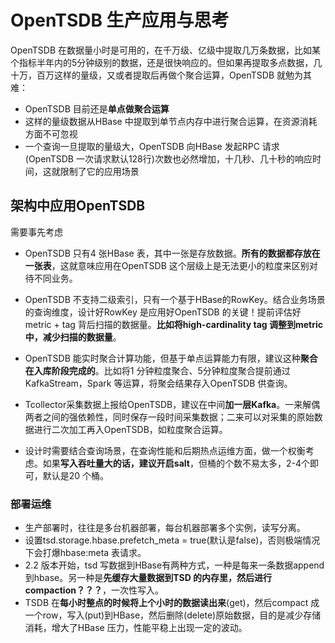 # OpenTSDB 生产应用与思考

OpenTSDB 在数据量小时是可用的，在千万级、亿级中提取几万条数据，比如某个指标半年内的5分钟级别的数据，还是很快响应的。但如果再提取多点数据，几十万，百万这样的量级，又或者提取后再做个聚合运算，OpenTSDB 就勉为其难：

- OpenTSDB 目前还是**单点做聚合运算**
- 这样的量级数据从HBase 中提取到单节点内存中进行聚合运算，在资源消耗方面不可忽视
- 一个查询一旦提取的量级大，OpenTSDB 向HBase 发起RPC 请求(OpenTSDB 一次请求默认128行)次数也必然增加，十几秒、几十秒的响应时间，这就限制了它的应用场景

## 架构中应用OpenTSDB 

需要事先考虑

- OpenTSDB 只有4 张HBase 表，其中一张是存放数据。**所有的数据都存放在一张表**，这就意味应用在OpenTSDB 这个层级上是无法更小的粒度来区别对待不同业务。

- OpenTSDB 不支持二级索引，只有一个基于HBase的RowKey。结合业务场景的查询维度，设计好RowKey 是应用好OpenTSDB 的关键！提前评估好metric + tag 背后扫描的数据量。**比如将high-cardinality tag 调整到metric 中，减少扫描的数据量**。

- OpenTSDB 能实时聚合计算功能，但基于单点运算能力有限，建议这种**聚合在入库阶段完成的**。比如将1 分钟粒度聚合、5分钟粒度聚合提前通过KafkaStream，Spark 等运算，将聚会结果存入OpenTSDB 供查询。

- Tcollector采集数据上报给OpenTSDB，建议在中间**加一层Kafka**。一来解偶两者之间的强依赖性，同时保存一段时间采集数据；二来可以对采集的原始数据进行二次加工再入OpenTSDB，如粒度聚合运算。

- 设计时需要结合查询场景，在查询性能和后期热点运维方面，做一个权衡考虑。如果**写入吞吐量大的话，建议开启salt**，但桶的个数不易太多，2-4个即可，默认是20 个桶。



### 部署运维

- 生产部署时，往往是多台机器部署，每台机器部署多个实例，读写分离。
- 设置tsd.storage.hbase.prefetch_meta = true(默认是false)，否则极端情况下会打爆hbase:meta 表请求。
- 2.2 版本开始，tsd 写数据到HBase有两种方式，一种是每来一条数据append 到hbase。另一种是**先缓存大量数据到TSD 的内存里，然后进行compaction？？？**，一次性写入。
- TSDB 在**每小时整点的时候将上个小时的数据读出来**(get)，然后compact 成一个row，写入(put)到HBase，然后删除(delete)原始数据，目的是减少存储消耗，增大了HBase 压力，性能平稳上出现一定的波动。